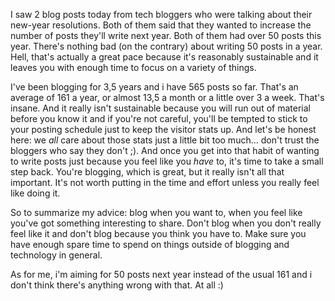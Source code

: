 I saw 2 blog posts today from tech bloggers who were talking about their new-year resolutions.  Both of them said that they wanted to increase the number of posts they'll write next year.  Both of them had over 50 posts this year.  There's nothing bad (on the contrary) about writing 50 posts in a year.  Hell, that's actually a great pace because it's reasonably sustainable and it leaves you with enough time to focus on a variety of things.

I've been blogging for 3,5 years and i have 565 posts so far.  That's an average of 161 a year, or almost 13,5 a month or a little over 3 a week.  That's insane.  And it really isn't sustainable because you will run out of material before you know it and if you're not careful, you'll be tempted to stick to your posting schedule just to keep the visitor stats up. And let's be honest here: we <em>all</em> care about those stats just a little bit too much... don't trust the bloggers who say they don't ;).  And once you get into that habit of wanting to write posts just because you feel like you <em>have</em> to, it's time to take a small step back.  You're blogging, which is great, but it really isn't all that important.  It's not worth putting in the time and effort unless you really feel like doing it. 

So to summarize my advice: blog when you want to, when you feel like you've got something interesting to share.  Don't blog when you don't really feel like it and don't blog because you think you have to.  Make sure you have enough spare time to spend on things outside of blogging and technology in general. 

As for me, i'm aiming for 50 posts next year instead of the usual 161 and i don't think there's anything wrong with that. At all :)


